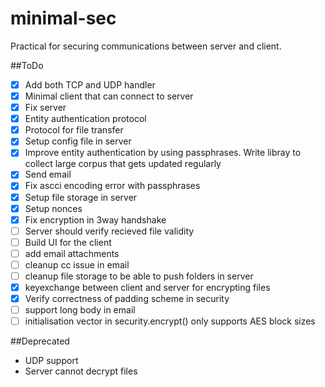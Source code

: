 minimal-sec
===========

Practical for securing communications between server and client.


##ToDo
- [X] Add both TCP and UDP handler
- [X] Minimal client that can connect to server
- [X] Fix server
- [X] Entity authentication protocol
- [X] Protocol for file transfer
- [X] Setup config file in server
- [X] Improve entity authentication by using passphrases. Write libray to collect large corpus that gets updated regularly
- [X] Send email
- [X] Fix ascci encoding error with passphrases
- [X] Setup file storage in server
- [X] Setup nonces
- [X] Fix encryption in 3way handshake
- [ ] Server should verify recieved file validity
- [ ] Build UI for the client
- [ ] add email attachments
- [ ] cleanup cc issue in email
- [ ] cleanup file storage to be able to push folders in server
- [X] keyexchange between client and server for encrypting files
- [X] Verify correctness of padding scheme in security
- [ ] support long body in email
- [ ] initialisation vector in security.encrypt() only supports AES block sizes

##Deprecated
- UDP support
- Server cannot decrypt files
